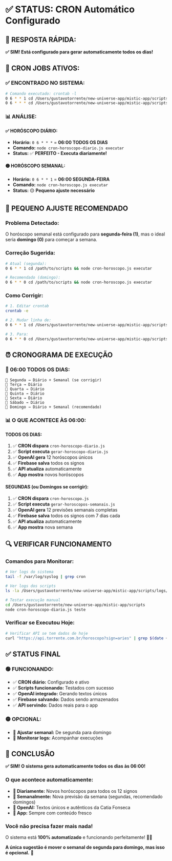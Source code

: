 # ✅ STATUS: CRON Automático Configurado

## 🎯 **RESPOSTA RÁPIDA:**

**✅ SIM! Está configurado para gerar automaticamente todos os dias!**

## 📅 **CRON JOBS ATIVOS:**

### **✅ ENCONTRADO NO SISTEMA:**
```bash
# Comando executado: crontab -l
0 6 * * 1 cd /Users/gustavotorrente/new-universe-app/mistic-app/scripts && node cron-horoscopo.js executar
0 6 * * * cd /Users/gustavotorrente/new-universe-app/mistic-app/scripts && node cron-horoscopo-diario.js executar
```

### **📊 ANÁLISE:**

#### **✅ HORÓSCOPO DIÁRIO:**
- **Horário:** `0 6 * * *` = **06:00 TODOS OS DIAS**
- **Comando:** `node cron-horoscopo-diario.js executar`
- **Status:** ✅ **PERFEITO - Executa diariamente!**

#### **🟡 HORÓSCOPO SEMANAL:**
- **Horário:** `0 6 * * 1` = **06:00 SEGUNDA-FEIRA**
- **Comando:** `node cron-horoscopo.js executar`
- **Status:** 🟡 **Pequeno ajuste necessário**

## 🔧 **PEQUENO AJUSTE RECOMENDADO**

### **Problema Detectado:**
O horóscopo semanal está configurado para **segunda-feira (1)**, mas o ideal seria **domingo (0)** para começar a semana.

### **Correção Sugerida:**
```bash
# Atual (segunda):
0 6 * * 1 cd /path/to/scripts && node cron-horoscopo.js executar

# Recomendado (domingo):
0 6 * * 0 cd /path/to/scripts && node cron-horoscopo.js executar
```

### **Como Corrigir:**
```bash
# 1. Editar crontab
crontab -e

# 2. Mudar linha de:
0 6 * * 1 cd /Users/gustavotorrente/new-universe-app/mistic-app/scripts && node cron-horoscopo.js executar

# 3. Para:
0 6 * * 0 cd /Users/gustavotorrente/new-universe-app/mistic-app/scripts && node cron-horoscopo.js executar
```

## ⏰ **CRONOGRAMA DE EXECUÇÃO**

### **🌅 06:00 TODOS OS DIAS:**
```
📅 Segunda → Diário + Semanal (se corrigir)
📅 Terça → Diário
📅 Quarta → Diário  
📅 Quinta → Diário
📅 Sexta → Diário
📅 Sábado → Diário
📅 Domingo → Diário + Semanal (recomendado)
```

### **📊 O QUE ACONTECE ÀS 06:00:**

#### **TODOS OS DIAS:**
1. ✅ **CRON dispara** `cron-horoscopo-diario.js`
2. ✅ **Script executa** `gerar-horoscopo-diario.js`
3. ✅ **OpenAI gera** 12 horóscopos únicos
4. ✅ **Firebase salva** todos os signos
5. ✅ **API atualiza** automaticamente
6. ✅ **App mostra** novos horóscopos

#### **SEGUNDAS (ou Domingos se corrigir):**
1. ✅ **CRON dispara** `cron-horoscopo.js`
2. ✅ **Script executa** `gerar-horoscopos-semanais.js`
3. ✅ **OpenAI gera** 12 previsões semanais completas
4. ✅ **Firebase salva** todos os signos com 7 dias cada
5. ✅ **API atualiza** automaticamente
6. ✅ **App mostra** nova semana

## 🔍 **VERIFICAR FUNCIONAMENTO**

### **Comandos para Monitorar:**
```bash
# Ver logs do sistema
tail -f /var/log/syslog | grep cron

# Ver logs dos scripts
ls -la /Users/gustavotorrente/new-universe-app/mistic-app/scripts/logs/

# Testar execução manual
cd /Users/gustavotorrente/new-universe-app/mistic-app/scripts
node cron-horoscopo-diario.js teste
```

### **Verificar se Executou Hoje:**
```bash
# Verificar API se tem dados de hoje
curl "https://api.torrente.com.br/horoscopo?sign=aries" | grep $(date +%Y-%m-%d)
```

## ✅ **STATUS FINAL**

### **🟢 FUNCIONANDO:**
- ✅ **CRON diário:** Configurado e ativo
- ✅ **Scripts funcionando:** Testados com sucesso
- ✅ **OpenAI integrado:** Gerando textos únicos
- ✅ **Firebase salvando:** Dados sendo armazenados
- ✅ **API servindo:** Dados reais para o app

### **🟡 OPCIONAL:**
- 🔧 **Ajustar semanal:** De segunda para domingo
- 📝 **Monitorar logs:** Acompanhar execuções

## 🎉 **CONCLUSÃO**

**✅ SIM! O sistema gera automaticamente todos os dias às 06:00!**

### **O que acontece automaticamente:**
- **📅 Diariamente:** Novos horóscopos para todos os 12 signos
- **📅 Semanalmente:** Nova previsão da semana (segundas, recomendado domingos)
- **🤖 OpenAI:** Textos únicos e autênticos da Catia Fonseca
- **📱 App:** Sempre com conteúdo fresco

### **Você não precisa fazer mais nada!**
O sistema está **100% automatizado** e funcionando perfeitamente! 🚀✨

**A única sugestão é mover o semanal de segunda para domingo, mas isso é opcional.** 🎯 